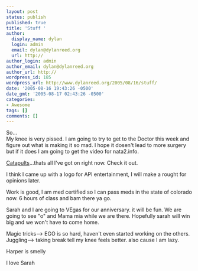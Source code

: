```yaml
---
layout: post
status: publish
published: true
title: 'Stuff '
author:
  display_name: dylan
  login: admin
  email: dylan@dylanreed.org
  url: http://
author_login: admin
author_email: dylan@dylanreed.org
author_url: http://
wordpress_id: 185
wordpress_url: http://www.dylanreed.org/2005/08/16/stuff/
date: '2005-08-16 19:43:26 -0500'
date_gmt: '2005-08-17 02:43:26 -0500'
categories:
- Awesome
tags: []
comments: []
---
```

<p>So...<br />
My knee is very pissed. I am going to try to get to the Doctor this week and figure out what is making it so mad. I hope it dosen't lead to more surgery but if it does I am going to get the video for nata2.info.</p>
<p><a href="http://www.catapultbowling.com/">Catapults</a>...thats all I've got on right now. Check it out.</p>
<p>I think I came up with a logo for API entertainment, I will make a rought for opinions later.</p>
<p>Work is good, I am med certified so I can pass meds in the state of colorado now. 6 hours of class and bam there ya go.</p>
<p>Sarah and I are going to VEgas for our anniversary. it will be fun. We are going to see "o" and Mama mia while we are there. Hopefully sarah will win big and we won't have to come home.</p>
<p>Magic tricks--> EGO is so hard, haven't even started working on the others.<br />
Juggling--> taking break tell my knee feels better. also cause I am lazy.</p>
<p>Harper is smelly</p>
<p>I love Sarah</p>
